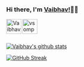 ### Hi there, I'm [Vaibhav!](https://vsompura3.github.io/sastabio/index.html)👋🏻
  
<!--   ![](https://komarev.com/ghpvc/?username=vsompura3&color=dc143c&style=plastic&label=Visitors&color=blueviolet) -->

<a href="https://www.linkedin.com/in/vaibhav-sompura/">
  <img align="left" alt="Vaibhav's LinkedIn" width="40px" height="40px" src="https://cliply.co/wp-content/uploads/2021/02/372102050_LINKEDIN_ICON_TRANSPARENT_1080.gif" />
</a>

<a href="https://t.me/vsompura3">
  <img align="left" alt="vsompura3" width="40px" height="40px" src="https://media0.giphy.com/media/EuMes40JZirYe18nYY/giphy.gif" />
</a>
<br />
<br />
<br />

[![Vaibhav's github stats](https://github-readme-stats.vercel.app/api?username=vsompura3&show_icons=true&title_color=fff&icon_color=79ff97&text_color=9f9f9f&bg_color=151515&count_private=true)](https://github.com/ryuk-me)

<p align = "left">
<!--   <img src = "https://github-readme-streak-stats.herokuapp.com?user=vsompura3&theme=dark&hide_border=true" width = 400> -->
  

</p>

[![GitHub Streak](https://github-readme-streak-stats.herokuapp.com?user=vsompura3&theme=neon-dark&date_format=j%20M%5B%20Y%5D)](https://git.io/streak-stats)
